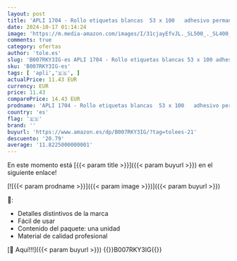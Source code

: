 ```yaml
---
layout: post
title: 'APLI 1704 - Rollo etiquetas blancas  53 x 100   adhesivo permanente'
date: 2024-10-17 01:14:24
image: 'https://m.media-amazon.com/images/I/31cjayEfvJL._SL500_._SL400_.jpg'
comments: true
category: ofertas
author: 'tole.es'
slug: 'B007RKY3IG-es APLI 1704 - Rollo etiquetas blancas 53 x 100 adhesivo...'
sku: 'B007RKY3IG-es'
tags: [ 'apli','🇪🇸', ]
actualPrice: 11.43 EUR
currency: EUR
price: 11.43
comparePrice: 14.43 EUR
prodname: 'APLI 1704 - Rollo etiquetas blancas  53 x 100   adhesivo permanente'
country: 'es'
flag: '🇪🇸'
brand: ''
buyurl: 'https://www.amazon.es/dp/B007RKY3IG/?tag=tolees-21'
descuento: '20.79'
average: '11.8225000000001'
---
```


En este momento está [{{< param title >}}]({{< param buyurl >}}) en el siguiente enlace!

[![{{< param prodname >}}]({{< param image >}})]({{< param buyurl >}})

🔎:

- Detalles distintivos de la marca
- Fácil de usar
- Contenido del paquete: una unidad
- Material de calidad profesional

[🛒 Aquí!!!]({{< param buyurl >}})
{{<world>}}B007RKY3IG{{</world>}}
